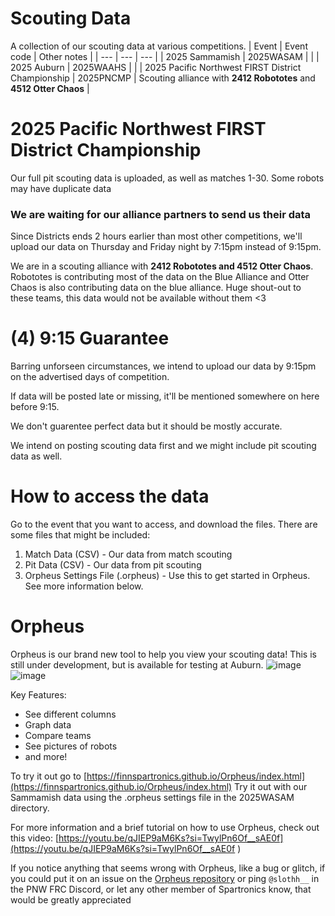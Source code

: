 # Scouting Data
A collection of our scouting data at various competitions.
| Event | Event code | Other notes |
| --- | --- | --- | 
| 2025 Sammamish | 2025WASAM |  |
| 2025 Auburn | 2025WAAHS |  |
| 2025 Pacific Northwest FIRST District Championship | 2025PNCMP | Scouting alliance with **2412 Robototes** and **4512 Otter Chaos** |

# 2025 Pacific Northwest FIRST District Championship
Our full pit scouting data is uploaded, as well as matches 1-30. Some robots may have duplicate data

### We are waiting for our alliance partners to send us their data

Since Districts ends 2 hours earlier than most other competitions, we'll upload our data on Thursday and Friday night by 7:15pm instead of 9:15pm.

We are in a scouting alliance with **2412 Robototes and 4512 Otter Chaos**. Robototes is contributing most of the data on the Blue Alliance and Otter Chaos is also contributing data on the blue alliance. Huge shout-out to these teams, this data would not be available without them <3

# (4) 9:15 Guarantee
Barring unforseen circumstances, we intend to upload our data by 9:15pm on the advertised days of competition.

If data will be posted late or missing, it'll be mentioned somewhere on here before 9:15.

We don't guarentee perfect data but it should be mostly accurate.

We intend on posting scouting data first and we might include pit scouting data as well.

# How to access the data
Go to the event that you want to access, and download the files.
There are some files that might be included:
1. Match Data (CSV) - Our data from match scouting
2. Pit Data (CSV) - Our data from pit scouting
3. Orpheus Settings File (.orpheus) - Use this to get started in Orpheus. See more information below.

# Orpheus
Orpheus is our brand new tool to help you view your scouting data! This is still under development, but is available for testing at Auburn.
![image](https://github.com/user-attachments/assets/9f51a469-a0ec-41e9-8fc4-d0ecb60f7a4b)
![image](https://github.com/user-attachments/assets/22047380-aeb6-4429-bde9-9d1e6eb7f91d)

Key Features:
- See different columns
- Graph data
- Compare teams
- See pictures of robots
- and more!

To try it out go to [https://finnspartronics.github.io/Orpheus/index.html](https://finnspartronics.github.io/Orpheus/index.html)
Try it out with our Sammamish data using the .orpheus settings file in the 2025WASAM directory.

For more information and a brief tutorial on how to use Orpheus, check out this video:
[https://youtu.be/qJIEP9aM6Ks?si=TwylPn6Of__sAE0f](https://youtu.be/qJIEP9aM6Ks?si=TwylPn6Of__sAE0f )

If you notice anything that seems wrong with Orpheus, like a bug or glitch, if you could put it on an issue on the [Orpheus repository](https://github.com/FinnSpartronics/Orpheus) or ping `@slothh__` in the PNW FRC Discord, or let any other member of Spartronics know, that would be greatly appreciated
